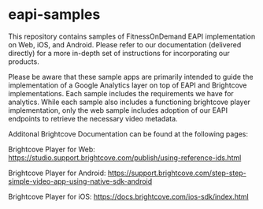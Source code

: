 # eapi-samples
This repository contains samples of FitnessOnDemand EAPI implementation on Web, iOS, and Android. Please refer to our documentation (delivered directly) for a more in-depth set of instructions for incorporating our products.

Please be aware that these sample apps are primarily intended to guide the implementation of a Google Analytics layer on top of EAPI and Brightcove implementations. Each sample includes the requirements we have for analytics. While each sample also includes a functioning brightcove player implementation, only the web sample includes adoption of our EAPI endpoints to retrieve the necessary video metadata.

Additonal Brightcove Documentation can be found at the following pages:

Brightcove Player for Web: https://studio.support.brightcove.com/publish/using-reference-ids.html

Brightcove Player for Android: https://support.brightcove.com/step-step-simple-video-app-using-native-sdk-android

Brightcove Player for iOS: https://docs.brightcove.com/ios-sdk/index.html
